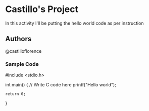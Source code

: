 # Castillo's Project
In this activity I'll be putting the hello world code as per instruction
## Authors
@castilloflorence
### Sample Code

#include <stdio.h>

int main() {
    // Write C code here
    printf("Hello world");

    return 0;
}

